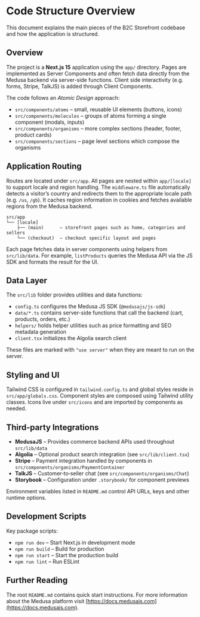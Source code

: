 # Code Structure Overview

This document explains the main pieces of the B2C Storefront codebase and how the application is structured.

## Overview

The project is a **Next.js 15** application using the `app/` directory. Pages are implemented as Server Components and often fetch data directly from the Medusa backend via server-side functions. Client side interactivity (e.g. forms, Stripe, TalkJS) is added through Client Components.

The code follows an *Atomic Design* approach:

- `src/components/atoms` – small, reusable UI elements (buttons, icons)
- `src/components/molecules` – groups of atoms forming a single component (modals, inputs)
- `src/components/organisms` – more complex sections (header, footer, product cards)
- `src/components/sections` – page level sections which compose the organisms

## Application Routing

Routes are located under `src/app`. All pages are nested within `app/[locale]` to support locale and region handling. The `middleware.ts` file automatically detects a visitor’s country and redirects them to the appropriate locale path (e.g. `/us`, `/gb`). It caches region information in cookies and fetches available regions from the Medusa backend.

```
src/app
└── [locale]
    ├── (main)      – storefront pages such as home, categories and sellers
    └── (checkout)  – checkout specific layout and pages
```

Each page fetches data in server components using helpers from `src/lib/data`. For example, `listProducts` queries the Medusa API via the JS SDK and formats the result for the UI.

## Data Layer

The `src/lib` folder provides utilities and data functions:

- `config.ts` configures the Medusa JS SDK (`@medusajs/js-sdk`)
- `data/*.ts` contains server-side functions that call the backend (cart, products, orders, etc.)
- `helpers/` holds helper utilities such as price formatting and SEO metadata generation
- `client.tsx` initializes the Algolia search client

These files are marked with `"use server"` when they are meant to run on the server.

## Styling and UI

Tailwind CSS is configured in `tailwind.config.ts` and global styles reside in `src/app/globals.css`. Component styles are composed using Tailwind utility classes. Icons live under `src/icons` and are imported by components as needed.

## Third‑party Integrations

- **MedusaJS** – Provides commerce backend APIs used throughout `src/lib/data`
- **Algolia** – Optional product search integration (see `src/lib/client.tsx`)
- **Stripe** – Payment integration handled by components in `src/components/organisms/PaymentContainer`
- **TalkJS** – Customer‑to‑seller chat (see `src/components/organisms/Chat`)
- **Storybook** – Configuration under `.storybook/` for component previews

Environment variables listed in `README.md` control API URLs, keys and other runtime options.

## Development Scripts

Key package scripts:

- `npm run dev` – Start Next.js in development mode
- `npm run build` – Build for production
- `npm run start` – Start the production build
- `npm run lint` – Run ESLint

## Further Reading

The root `README.md` contains quick start instructions. For more information about the Medusa platform visit [https://docs.medusajs.com](https://docs.medusajs.com).

